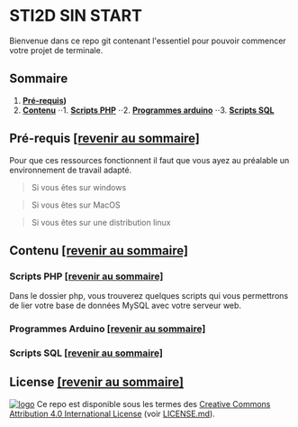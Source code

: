 # STI2D SIN START

Bienvenue dans ce repo git contenant l'essentiel pour pouvoir commencer votre projet de terminale.

## Sommaire

1. **[Pré-requis](#pr%C3%A9-requis-revenir-au-sommaire))**
2. **[Contenu](contenu-revenir-au-sommaire)**
⋅⋅1. **[Scripts PHP](scripts-php-revenir-au-sommaire)**
⋅⋅2. **[Programmes arduino](programmes-arduino-revenir-au-sommaire)**
⋅⋅3. **[Scripts SQL](scripts-sql-revenir-au-sommaire)**

## Pré-requis [[revenir au sommaire]](#sommaire)

Pour que ces ressources fonctionnent il faut que vous ayez au préalable un environnement de travail adapté.

> Si vous êtes sur windows

> Si vous êtes sur MacOS

> Si vous êtes sur une distribution linux

## Contenu [[revenir au sommaire]](#sommaire)



### Scripts PHP [[revenir au sommaire]](#sommaire)

Dans le dossier php, vous trouverez quelques scripts qui vous permettrons de lier votre base de données MySQL avec votre serveur web.

### Programmes Arduino [[revenir au sommaire]](#sommaire)



### Scripts SQL [[revenir au sommaire]](#sommaire)



## License [[revenir au sommaire]](#sommaire)

[![logo](https://licensebuttons.net/l/by/4.0/88x31.png)](https://creativecommons.org/licenses/by/4.0/) Ce repo est disponible sous les termes des [Creative Commons Attribution 4.0 International License](https://creativecommons.org/licenses/by/4.0/) (voir [LICENSE.md](https://github.com/JunkJumper/STI2D_SIN_START/blob/master/LICENSE.md)).
